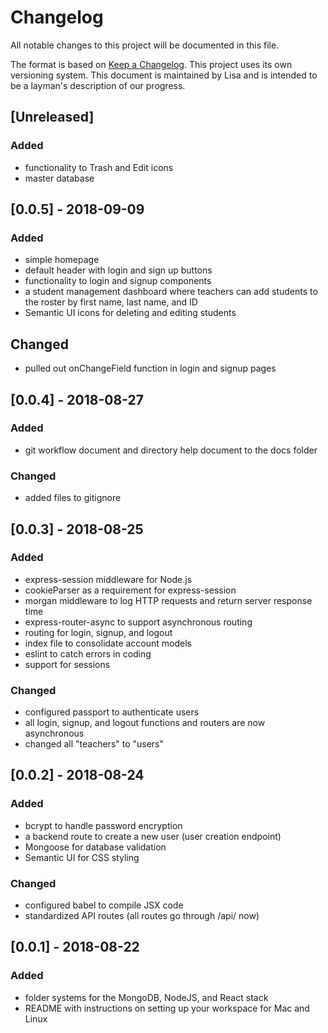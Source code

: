 # Changelog
All notable changes to this project will be documented in this file.

The format is based on [Keep a Changelog](https://keepachangelog.com/en/1.0.0/). This project uses its own versioning system. This document is maintained by Lisa and is intended to be a layman's description of our progress.

## [Unreleased]
### Added
- functionality to Trash and Edit icons
- master database

## [0.0.5] - 2018-09-09
### Added
- simple homepage
- default header with login and sign up buttons
- functionality to login and signup components
- a student management dashboard where teachers can add students to the roster by first name, last name, and ID
- Semantic UI icons for deleting and editing students

## Changed
- pulled out onChangeField function in login and signup pages

## [0.0.4] - 2018-08-27
### Added
- git workflow document and directory help document to the docs folder

### Changed
- added files to gitignore

## [0.0.3] - 2018-08-25
### Added
- express-session middleware for Node.js
- cookieParser as a requirement for express-session
- morgan middleware to log HTTP requests and return server response time
- express-router-async to support asynchronous routing
- routing for login, signup, and logout
- index file to consolidate account models
- eslint to catch errors in coding
- support for sessions

### Changed
- configured passport to authenticate users
- all login, signup, and logout functions and routers are now asynchronous
- changed all "teachers" to "users"

## [0.0.2] - 2018-08-24
### Added
- bcrypt to handle password encryption
- a backend route to create a new user (user creation endpoint)
- Mongoose for database validation
- Semantic UI for CSS styling

### Changed
- configured babel to compile JSX code
- standardized API routes (all routes go through /api/ now)

## [0.0.1] - 2018-08-22
### Added
- folder systems for the MongoDB, NodeJS, and React stack
- README with instructions on setting up your workspace for Mac and Linux

